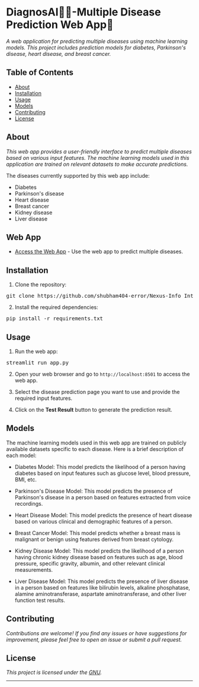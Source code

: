 # DiagnosAI🧑‍⚕️-Multiple Disease Prediction Web App💊

*A web application for predicting multiple diseases using machine learning models. This project includes prediction models for diabetes, Parkinson's disease, heart disease, and breast cancer.*

## Table of Contents

- [About](#about)
- [Installation](#installation)
- [Usage](#usage)
- [Models](#models)
- [Contributing](#contributing)
- [License](#license)

## About

*This web app provides a user-friendly interface to predict multiple diseases based on various input features. The machine learning models used in this application are trained on relevant datasets to make accurate predictions.*

The diseases currently supported by this web app include:
- Diabetes
- Parkinson's disease
- Heart disease
- Breast cancer
- Kidney disease
- Liver disease

## Web App

- [Access the Web App](https://diagnosai-aihealthpro.streamlit.app/) - Use the web app to predict multiple diseases.

## Installation

1. Clone the repository:
<pre>
git clone https://github.com/shubham404-error/Nexus-Info_Internship_Task-3.git
</pre>


2. Install the required dependencies:
<pre>
pip install -r requirements.txt
</pre>



## Usage

1. Run the web app:
<pre>
streamlit run app.py
</pre>

2. Open your web browser and go to `http://localhost:8501` to access the web app.

3. Select the disease prediction page you want to use and provide the required input features.

4. Click on the **Test Result** button to generate the prediction result.

## Models

The machine learning models used in this web app are trained on publicly available datasets specific to each disease. Here is a brief description of each model:

- Diabetes Model: This model predicts the likelihood of a person having diabetes based on input features such as glucose level, blood pressure, BMI, etc.

- Parkinson's Disease Model: This model predicts the presence of Parkinson's disease in a person based on features extracted from voice recordings.

- Heart Disease Model: This model predicts the presence of heart disease based on various clinical and demographic features of a person.

- Breast Cancer Model: This model predicts whether a breast mass is malignant or benign using features derived from breast cytology.

- Kidney Disease Model: This model predicts the likelihood of a person having chronic kidney disease based on features such as age, blood pressure, specific gravity, albumin, and other relevant clinical measurements.

- Liver Disease Model: This model predicts the presence of liver disease in a person based on features like bilirubin levels, alkaline phosphatase, alamine aminotransferase, aspartate aminotransferase, and other liver function test results.

## Contributing

*Contributions are welcome! If you find any issues or have suggestions for improvement, please feel free to open an issue or submit a pull request.*

## License

*This project is licensed under the [GNU](LICENSE).*

---



